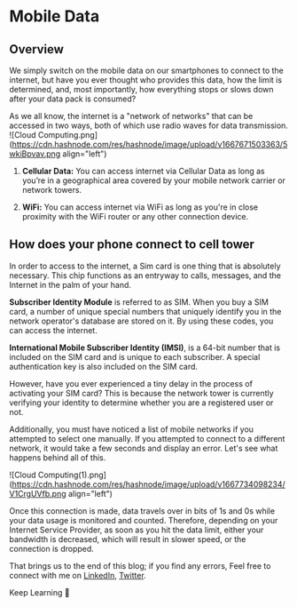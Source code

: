 # Mobile Data

## Overview
We simply switch on the mobile data on our smartphones to connect to the internet, but have you ever thought who provides this data, how the limit is determined, and, most importantly, how everything stops or slows down after your data pack is consumed?

As we all know, the internet is a "network of networks" that can be accessed in two ways, both of which use radio waves for data transmission.
![Cloud Computing.png](https://cdn.hashnode.com/res/hashnode/image/upload/v1667671503363/5wkiBpvav.png align="left")
1. **Cellular Data:** You can access internet via Cellular Data as long as you’re in a geographical area covered by your mobile network carrier or network towers.

2. **WiFi:** You can access internet via WiFi as long as you're in close proximity with the WiFi router or any other connection device.

## How does your phone connect to cell tower

In order to access to the internet, a Sim card is one thing that is absolutely necessary. This chip functions as an entryway to calls, messages, and the Internet in the palm of your hand.

**Subscriber Identity Module** is referred to as SIM. When you buy a SIM card, a number of unique special numbers that uniquely identify you in the network operator's database are stored on it. By using these codes, you can access the internet.

**International Mobile Subscriber Identity (IMSI)**, is a 64-bit number that is included on the SIM card and is unique to each subscriber. A special authentication key is also included on the SIM card.

However, have you ever experienced a tiny delay in the process of activating your SIM card? This is because the network tower is currently verifying your identity to determine whether you are a registered user or not. 

Additionally, you must have noticed a list of mobile networks if you attempted to select one manually. If you attempted to connect to a different network, it would take a few seconds and display an error. Let's see what happens behind all of this.

![Cloud Computing(1).png](https://cdn.hashnode.com/res/hashnode/image/upload/v1667734098234/V1CrgUVfb.png align="left")

Once this connection is made, data travels over in bits of 1s and 0s while your data usage is monitored and counted. Therefore, depending on your Internet Service Provider, as soon as you hit the data limit, either your bandwidth is decreased, which will result in slower speed, or the connection is dropped.

That brings us to the end of this blog; if you find any errors, Feel free to connect with me on [LinkedIn](https://www.linkedin.com/in/kalpesh-ahire-430a42192/), [Twitter](https://twitter.com/Kalpesh_Ahire18).

Keep Learning 🌱